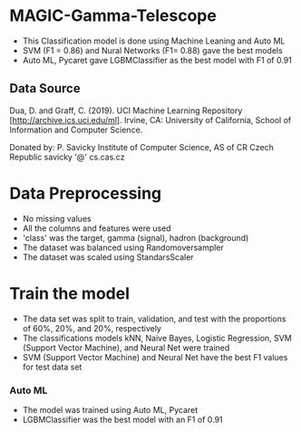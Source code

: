 # MAGIC-Gamma-Telescope

- This Classification model is done using Machine Leaning and Auto ML
- SVM (F1 = 0.86)  and Nural Networks (F1= 0.88) gave the best models
- Auto ML, Pycaret gave LGBMClassifier as the best model with F1 of 0.91

## Data Source

Dua, D. and Graff, C. (2019). UCI Machine Learning Repository [http://archive.ics.uci.edu/ml]. Irvine, CA: University of California, School of Information and Computer Science.

Donated by:
P. Savicky
Institute of Computer Science, AS of CR
Czech Republic
savicky '@' cs.cas.cz

# Data Preprocessing
- No missing values
- All the columns and features were used
- 'class' was the target, gamma (signal), hadron (background)
- The dataset was balanced using Randomoversampler
- The dataset was scaled using StandarsScaler

# Train the model
- The data set was split to train, validation, and test with the proportions of 60%, 20%, and 20%, respectively
- The classifications models kNN, Naive Bayes, Logistic Regression, SVM (Support Vector Machine), and Neural Net were trained
- SVM (Support Vector Machine) and Neural Net have the best F1 values for test data set

### Auto ML
- The model was trained using Auto ML, Pycaret
- LGBMClassifier was the best model with an F1 of 0.91


  

